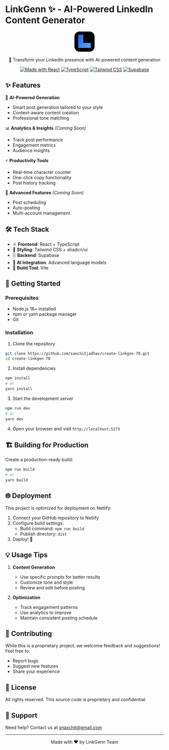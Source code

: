 # LinkGenn ✨ - AI-Powered LinkedIn Content Generator

<div align="center">

![LinkGenn Logo](public/logo.svg)

🚀 Transform your LinkedIn presence with AI-powered content generation

[![Made with React](https://img.shields.io/badge/Made%20with-React-61DAFB?style=flat-square&logo=react)](https://reactjs.org/)
[![TypeScript](https://img.shields.io/badge/TypeScript-Ready-blue?style=flat-square&logo=typescript)](https://www.typescriptlang.org/)
[![Tailwind CSS](https://img.shields.io/badge/Tailwind%20CSS-Styled-38B2AC?style=flat-square&logo=tailwind-css)](https://tailwindcss.com/)
[![Supabase](https://img.shields.io/badge/Supabase-Database-green?style=flat-square&logo=supabase)](https://supabase.io/)

</div>

## ✨ Features

🤖 **AI-Powered Generation**
- Smart post generation tailored to your style
- Context-aware content creation
- Professional tone matching

📊 **Analytics & Insights** _(Coming Soon)_
- Track post performance
- Engagement metrics
- Audience insights

⚡ **Productivity Tools**
- Real-time character counter
- One-click copy functionality
- Post history tracking

🎯 **Advanced Features** _(Coming Soon)_
- Post scheduling
- Auto-posting
- Multi-account management

## 🛠️ Tech Stack

- ⚛️ **Frontend**: React + TypeScript
- 🎨 **Styling**: Tailwind CSS + shadcn/ui
- 🗄️ **Backend**: Supabase
- 🤖 **AI Integration**: Advanced language models
- 🚀 **Build Tool**: Vite

## 🚀 Getting Started

### Prerequisites

- Node.js 16+ installed
- npm or yarn package manager
- Git

### Installation

1. Clone the repository
```bash
git clone https://github.com/sanchitjadhav/create-linkgen-70.git
cd create-linkgen-70
```

2. Install dependencies
```bash
npm install
# or
yarn install
```

3. Start the development server
```bash
npm run dev
# or
yarn dev
```

4. Open your browser and visit `http://localhost:5173`

## 🏗️ Building for Production

Create a production-ready build:
```bash
npm run build
# or
yarn build
```

## 🌐 Deployment

This project is optimized for deployment on Netlify:

1. Connect your GitHub repository to Netlify
2. Configure build settings:
   - Build command: `npm run build`
   - Publish directory: `dist`
3. Deploy! 🚀

## 💡 Usage Tips

1. **Content Generation**
   - Use specific prompts for better results
   - Customize tone and style
   - Review and edit before posting

2. **Optimization**
   - Track engagement patterns
   - Use analytics to improve
   - Maintain consistent posting schedule

## 🤝 Contributing

While this is a proprietary project, we welcome feedback and suggestions! Feel free to:

- Report bugs
- Suggest new features
- Share your experience

## 📝 License

All rights reserved. This source code is proprietary and confidential.

## 🌟 Support

Need help? Contact us at snaxchit@gmail.com

---

<div align="center">
Made with ❤️ by LinkGenn Team
</div>
